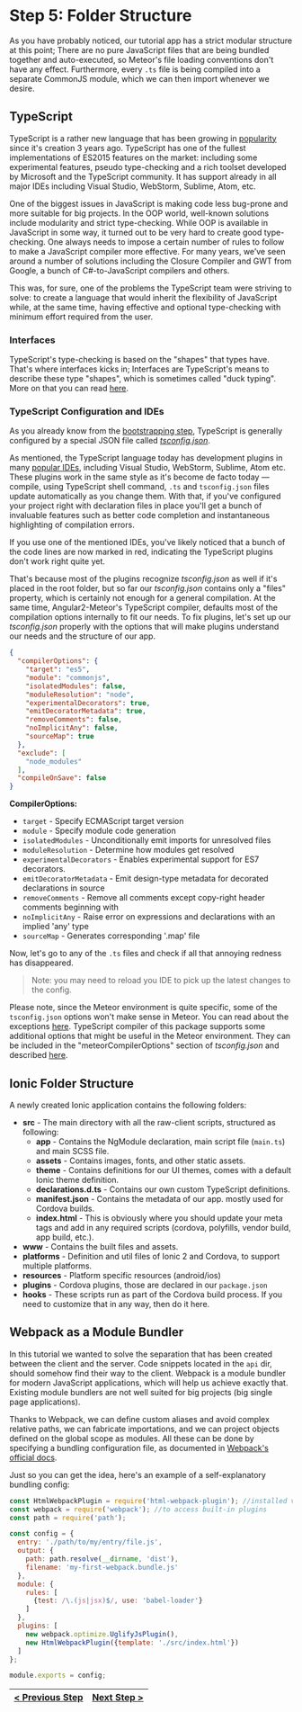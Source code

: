 # Step 5: Folder Structure

As you have probably noticed, our tutorial app has a strict modular structure at this point; There are no pure JavaScript files that are being bundled together and auto-executed, so Meteor's file loading conventions don't have any effect. Furthermore, every `.ts` file is being compiled into a separate CommonJS module, which we can then import whenever we desire.

## TypeScript

TypeScript is a rather new language that has been growing in [popularity](https://www.google.com/trends/explore#q=%2Fm%2F0n50hxv) since it's creation 3 years ago. TypeScript has one of the fullest implementations of ES2015 features on the market: including some experimental features, pseudo type-checking and a rich toolset developed by Microsoft and the TypeScript community. It has support already in all major IDEs including Visual Studio, WebStorm, Sublime, Atom, etc.

One of the biggest issues in JavaScript is making code less bug-prone and more suitable for big projects. In the OOP world, well-known solutions include modularity and strict type-checking. While OOP is available in JavaScript in some way, it turned out to be very hard to create good type-checking. One always needs to impose a certain number of rules to follow to make a JavaScript compiler more effective. For many years, we’ve seen around a number of solutions including the Closure Compiler and GWT from Google, a bunch of C#-to-JavaScript compilers and others.

This was, for sure, one of the problems the TypeScript team were striving to solve: to create a language that would inherit the flexibility of JavaScript while, at the same time, having effective and optional type-checking with minimum effort required from the user.

### Interfaces

TypeScript's type-checking is based on the "shapes" that types have. That's where interfaces kicks in; Interfaces are TypeScript's means to describe these type "shapes", which is sometimes called "duck typing". More on that you can read [here](http://www.typescriptlang.org/docs/handbook/interfaces.html).

### TypeScript Configuration and IDEs

As you already know from the [bootstrapping step](./step1.md), TypeScript is generally configured by a special JSON file called [_tsconfig.json_](https://github.com/Microsoft/typescript/wiki/tsconfig.json).

As mentioned, the TypeScript language today has development plugins in many [popular IDEs](https://github.com/Microsoft/TypeScript/wiki/TypeScript-Editor-Support), including Visual Studio, WebStorm, Sublime, Atom etc. These plugins work in the same style as it's become de facto today — compile, using TypeScript shell command, `.ts` and `tsconfig.json` files update automatically as you change them.
With that, if you've configured your project right with declaration files in place you'll get a bunch of invaluable features such as better code completion and instantaneous highlighting of compilation errors.

If you use one of the mentioned IDEs, you've likely noticed that a bunch of the code lines
are now marked in red, indicating the TypeScript plugins don't work right quite yet.

That's because most of the plugins recognize _tsconfig.json_ as well if it's placed in the root folder,
but so far our _tsconfig.json_ contains only a "files" property, which is certainly not enough for
a general compilation. At the same time, Angular2-Meteor's TypeScript compiler, defaults most of the
compilation options internally to fit our needs. To fix plugins, let's set up our _tsconfig.json_
properly with the options that will make plugins understand our needs and the structure of our app.

```json
{
  "compilerOptions": {
    "target": "es5",
    "module": "commonjs",
    "isolatedModules": false,
    "moduleResolution": "node",
    "experimentalDecorators": true,
    "emitDecoratorMetadata": true,
    "removeComments": false,
    "noImplicitAny": false,
    "sourceMap": true
  },
  "exclude": [
    "node_modules"
  ],
  "compileOnSave": false
}
```

**CompilerOptions:**

- `target` - Specify ECMAScript target version
- `module` - Specify module code generation
- `isolatedModules` - Unconditionally emit imports for unresolved files
- `moduleResolution` - Determine how modules get resolved
- `experimentalDecorators` - Enables experimental support for ES7 decorators.
- `emitDecoratorMetadata` - Emit design-type metadata for decorated declarations in source
- `removeComments` - Remove all comments except copy-right header comments beginning with
- `noImplicitAny` - Raise error on expressions and declarations with an implied 'any' type
- `sourceMap` - Generates corresponding '.map' file

Now, let's go to any of the `.ts` files and check if all that annoying redness has disappeared.

> Note: you may need to reload you IDE to pick up the latest changes to the config.

Please note, since the Meteor environment is quite specific, some of the `tsconfig.json` options won't make sense in Meteor. You can read about the exceptions [here](https://github.com/barbatus/typescript#compiler-options).
TypeScript compiler of this package supports some additional options that might be useful in the Meteor environment.
They can be included in the "meteorCompilerOptions" section of _tsconfig.json_ and described [here](https://github.com/barbatus/ts-compilers#typescript-config).

## Ionic Folder Structure

A newly created Ionic application contains the following folders:

- **src** - The main directory with all the raw-client scripts, structured as following:
  - **app** - Contains the NgModule declaration, main script file (`main.ts`) and main SCSS file.
  - **assets** - Contains images, fonts, and other static assets.
  - **theme** - Contains definitions for our UI themes, comes with a default Ionic theme definition.
  - **declarations.d.ts** - Contains our own custom TypeScript definitions.
  - **manifest.json** - Contains the metadata of our app. mostly used for Cordova builds.
  - **index.html** - This is obviously where you should update your meta tags and add in any required scripts (cordova, polyfills, vendor build, app build, etc.).
- **www** - Contains the built files and assets.
- **platforms** - Definition and util files of Ionic 2 and Cordova, to support multiple platforms.
- **resources** - Platform specific resources (android/ios)
- **plugins** - Cordova plugins, those are declared in our `package.json`
- **hooks** - These scripts run as part of the Cordova build process. If you need to customize that in any way, then do it here.

## Webpack as a Module Bundler

In this tutorial we wanted to solve the separation that has been created between the client and the server. Code snippets located in the `api` dir, should somehow find their way to the client. Webpack is a module bundler for modern JavaScript applications, which will help us achieve exactly that. Existing module bundlers are not well suited for big projects (big single page applications).

Thanks to Webpack, we can define custom aliases and avoid complex relative paths, we can fabricate importations, and we can project objects defined on the global scope as modules. All these can be done by specifying a bundling configuration file, as documented in [Webpack's official docs](https://webpack.js.org/configuration).

Just so you can get the idea, here's an example of a self-explanatory bundling config:

```js
const HtmlWebpackPlugin = require('html-webpack-plugin'); //installed via npm
const webpack = require('webpack'); //to access built-in plugins
const path = require('path');

const config = {
  entry: './path/to/my/entry/file.js',
  output: {
    path: path.resolve(__dirname, 'dist'),
    filename: 'my-first-webpack.bundle.js'
  },
  module: {
    rules: [
      {test: /\.(js|jsx)$/, use: 'babel-loader'}
    ]
  },
  plugins: [
    new webpack.optimize.UglifyJsPlugin(),
    new HtmlWebpackPlugin({template: './src/index.html'})
  ]
};

module.exports = config;
```

[{]: <helper> (navStep nextRef="https://angular-meteor.com/tutorials/whatsapp2/ionic/messages-page" prevRef="https://angular-meteor.com/tutorials/whatsapp2/ionic/meteor-server-side")

| [< Previous Step](https://angular-meteor.com/tutorials/whatsapp2/ionic/meteor-server-side) | [Next Step >](https://angular-meteor.com/tutorials/whatsapp2/ionic/messages-page) |
|:--------------------------------|--------------------------------:|

[}]: #


